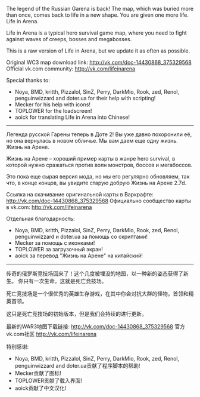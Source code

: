 The legend of the Russian Garena is back! The map, which was buried more than once, comes back to life in a new shape.
You are given one more life. Life in Arena.

Life in Arena is a typical hero survival game map, where you need to fight against waves of creeps, bosses and megabosses.

This is a raw version of Life in Arena, but we update it as often as possible. 

Original WC3 map download link: http://vk.com/doc-14430868_375329568
Official vk.com community: http://vk.com/lifeinarena

Special thanks to:
- Noya, BMD, kritth, Pizzalol, SinZ, Perry, DarkMio, Rook, zed, Renol, penguinwizzard and doter.ua for their help with scripting!
- Mecker for his help with icons!
- TOPLOWER for the loadscreen!
- aoick for translating Life in Arena into Chinese!
___

Легенда русской Гарены теперь в Доте 2! Вы уже давно похоронили её, но она вернулась в новом обличье.
Мы вам даем еще одну жизнь. Жизнь на Арене.

Жизнь на Арене – хороший пример карты в жанре hero survival, в которой нужно сражаться против волн монстров, боссов и мегабоссов.

Это пока еще сырая версия мода, но мы его регулярно обновляем, так что, в конце концов, вы увидите старую добрую Жизнь на Арене 2.7d.

Ссылка на скачивание оригинальной карты в Варкрафте: http://vk.com/doc-14430868_375329568
Официально сообщество карты в vk.com: http://vk.com/lifeinarena

Отдельная благодарность:
- Noya, BMD, kritth, Pizzalol, SinZ, Perry, DarkMio, Rook, zed, Renol, penguinwizzard и doter.ua за помощь со скриптами!
- Mecker за помощь с иконками!
- TOPLOWER за загрузочный экран!
- aoick за перевод "Жизнь на Арене" на китайский!
___

传奇的俄罗斯竞技场回来了！这个几度被埋没的地图，以一种新的姿态获得了新生。
你只有一次生命。这就是死亡竞技场。

死亡竞技场是一个很优秀的英雄生存游戏，在其中你会对抗大群的怪物，首领和精英首领。

这只是死亡竞技场的初始版本，但是我们会持续的进行更新。

最新的WAR3地图下载链接: http://vk.com/doc-14430868_375329568
官方vk.com社区 http://vk.com/lifeinarena

特别感谢:
- Noya, BMD, kritth, Pizzalol, SinZ, Perry, DarkMio, Rook, zed, Renol, penguinwizzard and doter.ua贡献了程序脚本的帮助!
- Mecker贡献了图标!
- TOPLOWER贡献了载入界面!
- aoick贡献了中文汉化!
